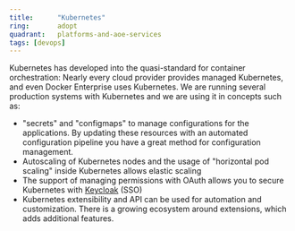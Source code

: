 ```yaml
---
title:      "Kubernetes"
ring:       adopt
quadrant:   platforms-and-aoe-services
tags: [devops]
---
```


Kubernetes has developed into the quasi-standard for container orchestration: Nearly every cloud provider provides managed Kubernetes, and even Docker Enterprise uses Kubernetes.
We are running several production systems with Kubernetes and we are using it in concepts such as:
 * "secrets" and "configmaps" to manage configurations for the applications. By updating these resources with an automated configuration pipeline you have a great method for configuration management.
 * Autoscaling of Kubernetes nodes and the usage of "horizontal pod scaling" inside Kubernetes allows elastic scaling
 * The support of managing permissions with OAuth allows you to secure Kubernetes with [Keycloak](/tools/keycloak.html) (SSO)
 * Kubernetes extensibility and API can be used for automation and customization. There is a growing ecosystem around extensions, which adds additional features.
